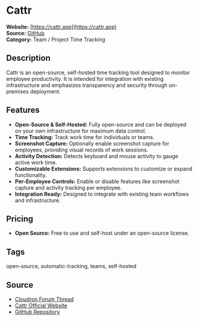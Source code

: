 # Cattr

**Website:** [https://cattr.app](https://cattr.app)  
**Source:** [GitHub](https://github.com/cattr-app)  
**Category:** Team / Project Time Tracking

## Description
Cattr is an open-source, self-hosted time tracking tool designed to monitor employee productivity. It is intended for integration with existing infrastructure and emphasizes transparency and security through on-premises deployment.

## Features
- **Open-Source & Self-Hosted:** Fully open-source and can be deployed on your own infrastructure for maximum data control.
- **Time Tracking:** Track work time for individuals or teams.
- **Screenshot Capture:** Optionally enable screenshot capture for employees, providing visual records of work sessions.
- **Activity Detection:** Detects keyboard and mouse activity to gauge active work time.
- **Customizable Extensions:** Supports extensions to customize or expand functionality.
- **Per-Employee Controls:** Enable or disable features like screenshot capture and activity tracking per employee.
- **Integration Ready:** Designed to integrate with existing team workflows and infrastructure.

## Pricing
- **Open Source:** Free to use and self-host under an open-source license.

## Tags
open-source, automatic-tracking, teams, self-hosted

## Source
- [Cloudron Forum Thread](https://forum.cloudron.io/topic/2872/cattr-time-tracking)
- [Cattr Official Website](https://cattr.app)
- [GitHub Repository](https://github.com/cattr-app)
